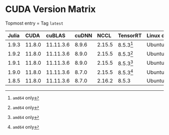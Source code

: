 # CUDA Version Matrix

Topmost entry = Tag `latest`

| Julia | CUDA   | cuBLAS    | cuDNN | NCCL   | TensorRT  | Linux distro |
|:------|:-------|:----------|:------|:-------|:----------|:-------------|
| 1.9.3 | 11.8.0 | 11.11.3.6 | 8.9.6 | 2.15.5 | 8.5.3[^1] | Ubuntu 22.04 |
| 1.9.2 | 11.8.0 | 11.11.3.6 | 8.9.0 | 2.15.5 | 8.5.3[^1] | Ubuntu 22.04 |
| 1.9.1 | 11.8.0 | 11.11.3.6 | 8.9.0 | 2.15.5 | 8.5.3[^1] | Ubuntu 22.04 |
| 1.9.0 | 11.8.0 | 11.11.3.6 | 8.7.0 | 2.15.5 | 8.5.3[^1] | Ubuntu 22.04 |
| 1.8.5 | 11.8.0 | 11.11.3.6 | 8.7.0 | 2.16.2 | 8.5.3     | Ubuntu 20.04 |

[^1]: `amd64` only
